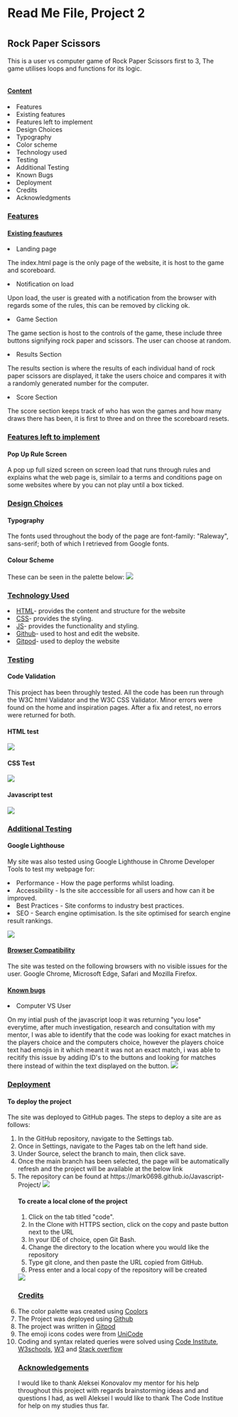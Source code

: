 <h1>Read Me File, Project 2<h1>
<h2>Rock Paper Scissors</h2>

<p>This is a user vs computer game of Rock Paper Scissors first to 3, The game utilises loops and functions for its logic.</p>
<img>
<h4><u>Content</u></h4>
<li>Features</ul>
<li>Existing features
<li>Features left to implement
<li>Design Choices
<li>Typography</li>
<li>Color scheme</li>
<li>Technology used</li>
<li>Testing</li>
<li>Additional Testing</li>
<li>Known Bugs</li>
<li>Deployment</li>
<li>Credits</li>
<li>Acknowledgments</li>

<h3><u>Features</u></h3>
<h4><u>Existing feautures</u></h4>
<li>Landing page</li>
<p>The index.html page is the only page of the website, it is host to the game and scoreboard.
<li>Notification on load</li>
<p>Upon load, the user is greated with a notification from the browser with regards some of the rules, this can be removed by clicking ok.
<li>Game Section</li>
<p>The game section is host to the controls of the game, these include three buttons signifying rock paper and scissors. The user can choose at random.
<li>Results Section</li>
<p>The results section is where the results of each individual hand of rock paper scissors are displayed, it take the users choice and compares it with a randomly generated number for the computer.
<li>Score Section</li>
<p>The score section keeps track of who has won the games and how many draws there has been, it is first to three and on three the scoreboard resets.

<h3><u>Features left to implement </u></h3>
<h4>Pop Up Rule Screen</h4>
<p>A pop up full sized screen on screen load that runs through rules and explains what the web page is, similair to a terms and conditions page on some websites where by you can not play until a box ticked.

<h3><u>Design Choices</u></h3>
<h4>Typography</h4>
The fonts used throughout the body of the page are font-family: "Raleway", sans-serif; both of which I retrieved from Google fonts.
<h4>Colour Scheme</h4>
<p>These can be seen in the palette below:
<img src="assets/images/documentation/JS pallette.png">

<h3><u>Technology Used</u></h3>
<li><a href="https://en.wikipedia.org/wiki/HTML">HTML</a>- provides the content and structure for the website</li>
<li><a href="https://en.wikipedia.org/wiki/CSS">CSS</a>- provides the styling.</li>
<li><a href="https://en.wikipedia.org/wiki/JavaScript">JS</a>- provides the functionality and styling.</li>
<li><a href="https://github.com/">Github</a>- used to host and edit the website.</li>
<li><a href="https://www.gitpod.io/">Gitpod</a>- used to deploy the website</li>

<h3><u>Testing</u></h3>
<h4>Code Validation</h4>
<p>This project has been throughly tested. All the code has been run through the W3C html Validator and the W3C CSS Validator. Minor errors were found on the home and inspiration pages. After a fix and retest, no errors were returned for both.
<h4>HTML test</h4>
<img src="assets/images/documentation/htmlTest.png">
<h4>CSS Test</h4>
<img src="assets/images/documentation/css.png">
<h4>Javascript test</h4>
<img src="assets/images/documentation/js.png">

<h3><u>Additional Testing</u></h3>
<h4>Google Lighthouse</h4>
<p>My site was also tested using Google Lighthouse in Chrome Developer Tools to test my webpage for:

<li>Performance - How the page performs whilst loading.</li>
<li>Accessibility - Is the site acccessible for all users and how can it be improved.</li>
<li>Best Practices - Site conforms to industry best practices.</li>
<li>SEO - Search engine optimisation. Is the site optimised for search engine result rankings.</li></p>
<img src="assets/images/documentation/lighthouse.png">

<h4><u>Browser Compatibility</u></h4>
<p>The site was tested on the following browsers with no visible issues for the user. Google Chrome, Microsoft Edge, Safari and Mozilla Firefox.</p>

<h4><u>Known bugs</u></h4>
<li>Computer VS User</li>
<p> On my intial push of the javascript loop it was returning "you lose" everytime, after much investigation, research and consultation with my mentor, I was able to identify that the code was looking for exact matches in the players choice and the computers choice, however the players choice text had emojis in it which meant it was not an exact match, i was able to recitify this issue by adding ID's to the buttons and looking for matches there instead of within the text displayed on the button.
<img src="assets/images/documentation/buttonid.png">

<h3><u>Deployment</u></h3>
<h4>To deploy the project</h4>
<p>The site was deployed to GitHub pages. The steps to deploy a site are as follows:
<ol>
<li>In the GitHub repository, navigate to the Settings tab.</li>
<li>Once in Settings, navigate to the Pages tab on the left hand side.</li>
<li>Under Source, select the branch to main, then click save.</li>
<li>Once the main branch has been selected, the page will be automatically refresh and the project will be available at the below link </li>
<li>The repository can be found at <a>https://mark0698.github.io/Javascript-Project/</a>
<img src="assets/images/documentation/pages.png">

<h4>To create a local clone of the project</h4>
<ol>
<li>Click on the tab titled "code".</li>
<li>In the Clone with HTTPS section, click on the copy and paste button next to the URL</li>
<li>In your IDE of choice, open Git Bash.</li>
<li>Change the directory to the location where you would like the repository</li>
<li>Type git clone, and then paste the URL copied from GitHub.</li>
<li>Press enter and a local copy of the repository will be created</li>
</ol>
<img src="assets/images/documentation/clone.png">

<h3><u>Credits</u></h3>
<li>The color palette was created using <a href="https://coolors.co">Coolors</a></li>
<li>The Project was deployed using <a href="https://github.com/">Github</a></li>
<li>The project was written in <a href="https://www.gitpod.io/">Gitpod</a></li>
<li>The emoji icons codes were from <a href="http://unicode.org/emoji/charts/full-emoji-list.html">UniCode</a></li>
<li>Coding and syntax related queries were solved using <a href="https://codeinstitute.net/ie/">Code Institute</a>, <a href="https://www.w3schools.com/">W3schools</a>, <a href="https://www.w3.org/">W3</a> and <a href="https://stackoverflow.com/">Stack overflow</a></li>


<h3><u>Acknowledgements</u></h3>
<p>I would like to thank Aleksei Konovalov my mentor for his help throughout this project with regards brainstorming ideas and and questions I had, as well Aleksei I would like to thank The Code Institue for help on my studies thus far.</p>
